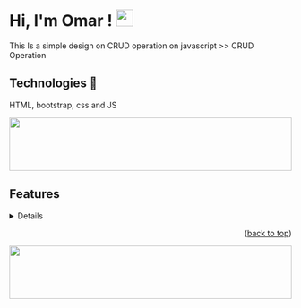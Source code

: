 
# Hi, I'm Omar ! <img src="https://raw.githubusercontent.com/MartinHeinz/MartinHeinz/master/wave.gif" width="30px">

This Is a simple design on CRUD operation on javascript >> CRUD Operation
## Technologies 🚀
HTML, bootstrap, css and JS

<img src="https://github.com/Govindv7555/Govindv7555/blob/main/49e76e0596857673c5c80c85b84394c1.gif" width=100% height=95px>

## Features
<details>
  <ul>
    <li>Responsive Design</li>
    <li>javascript CRUD operation</li>
  </ul>
</details>
<p align="right">(<a href="#top">back to top</a>)</p>

<img src="https://github.com/Govindv7555/Govindv7555/blob/main/49e76e0596857673c5c80c85b84394c1.gif" width=100% height=95px>
